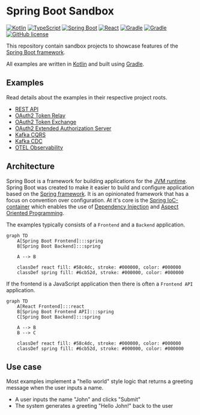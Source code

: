 # Spring Boot Sandbox

[![Kotlin](https://img.shields.io/badge/kotlin-1.9.24-8d53f9.svg?logo=kotlin&logoColor=8d53f9)](http://kotlinlang.org)
[![TypeScript](https://img.shields.io/badge/typescript-5.2.2-3178c6.svg?logo=typescript&logoColor=3178c6)](https://www.typescriptlang.org)
[![Spring Boot](https://img.shields.io/badge/spring%20boot-3.3.0-6cb52d.svg?logo=spring-boot&logoColor=6cb52d)](https://spring.io/projects/spring-boot)
[![React](https://img.shields.io/badge/react-18.3.1-58c4dc.svg?logo=react&logoColor=58c4dc)](https://react.dev)
[![Gradle](https://img.shields.io/badge/gradle-stable-209bc4.svg?logo=gradle&logoColor=209bc4)](https://gradle.org)
[![Gradle](https://img.shields.io/badge/node.js-stable-417e38.svg?logo=nodedotjs&logoColor=417e38)](https://nodejs.org)
[![GitHub license](https://img.shields.io/badge/license-Apache_2.0-e97726.svg)](https://www.apache.org/licenses/LICENSE-2.0)

This repository contain sandbox projects to showcase features of the
[Spring Boot framework](https://spring.io/projects/spring-boot).

All examples are written in [Kotlin](https://kotlinlang.org) and built using [Gradle](https://gradle.org).

## Examples
Read details about the examples in their respective project roots.

* [REST API](./spring-boot-rest-api)
* [OAuth2 Token Relay](./spring-boot-oauth2-token-relay)
* [OAuth2 Token Exchange](./spring-boot-oauth2-token-exchange)
* [OAuth2 Extended Authorization Server](./spring-boot-oauth2-extended-authorization-server)
* [Kafka CQRS](./spring-boot-kafka-cqrs)
* [Kafka CDC](./spring-boot-kafka-cdc)
* [OTEL Observability](./spring-boot-otel-observability)

## Architecture
Spring Boot is a framework for building applications for the
[JVM runtime](https://en.wikipedia.org/wiki/Java_virtual_machine). Spring Boot was created to make it easier
to build and configure application based on the [Spring framework](https://spring.io/projects/spring-framework).
It is an opinionated framework that has a focus on convention over configuration. At it's core is the
[Spring IoC-container](https://docs.spring.io/spring-framework/reference/core/beans.html) which enables the
use of [Dependency Injection](https://docs.spring.io/spring-framework/reference/core/beans/dependencies/factory-collaborators.html)
and [Aspect Oriented Programming](https://docs.spring.io/spring-framework/reference/core/aop.html).

The examples typically consists of a `Frontend` and a `Backend` application.

```mermaid
graph TD
    A[Spring Boot Frontend]:::spring
    B[Spring Boot Backend]:::spring

    A --> B
    
    classDef react fill: #58c4dc, stroke: #000000, color: #000000
    classDef spring fill: #6cb52d, stroke: #000000, color: #000000
```

If the frontend is a JavaScript application then there is often a `Frontend API` application.

```mermaid
graph TD
    A[React Frontend]:::react
    B[Spring Boot Frontend API]:::spring
    C[Spring Boot Backend]:::spring
    
    A --> B
    B --> C
    
    classDef react fill: #58c4dc, stroke: #000000, color: #000000
    classDef spring fill: #6cb52d, stroke: #000000, color: #000000
```

## Use case
Most examples implement a "hello world" style logic that returns a greeting message when the user inputs a name.

* A user inputs the name "John" and clicks "Submit"
* The system generates a greeting "Hello John!" back to the user
